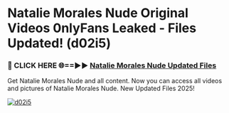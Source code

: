 # Natalie Morales Nude Original Videos 0nlyFans Leaked - Files Updated! (d02i5)

<h3>🔴 CLICK HERE 🌐==►► <a href="https://tinyurl.com/52m3yx9h" rel="nofollow">Natalie Morales Nude Updated Files</a></h3>

Get Natalie Morales Nude and all content. Now you can access all videos and pictures of Natalie Morales Nude. New Updated Files 2025!

[![d02i5](https://i.imgur.com/TnHtlc8.gif)](https://tinyurl.com/52m3yx9h)
